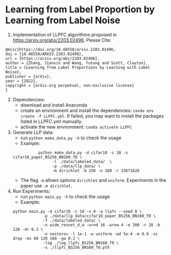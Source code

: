 # Learning from Label Proportion by Learning from Label Noise
1. Implementation of LLPFC algorithms proposed in https://arxiv.org/abs/2203.02496. Please Cite:
  ```
  @misc{https://doi.org/10.48550/arxiv.2203.02496,
  doi = {10.48550/ARXIV.2203.02496},
  url = {https://arxiv.org/abs/2203.02496},
  author = {Zhang, Jianxin and Wang, Yutong and Scott, Clayton},
  title = {Learning from Label Proportions by Learning with Label Noise},
  publisher = {arXiv},
  year = {2022},
  copyright = {arXiv.org perpetual, non-exclusive license}
}
```
2. Dependencies:
   * download and install Anaconda
   * create an environment and install the dependencies: `conda env create -f LLPFC.yml`. If failed, you may want to install the packages listed in LLPFC.yml manually.
   * activate the new environment: `conda activate LLPFC`
3. Generate LLP data:
   * run `python make_data.py -h` to check the usage
   * Example: 
   ```
              python make_data.py -d cifar10 -c 10 -s cifar10_paper_BS256_BN160_T0 \
                    -l ./data/labeled_data/  \
                    -p ./data/llp_data/ \
                    -m dirichlet -b 256 -n 160 -r 15671628
   ```
   * The flag `-m` allows options `dirichlet` and `uniform`. Experiments in the paper use `-m dirichlet`.
3. Run Experiments:
   * run `python main.py -h` to check the usage
   * Example: 
   ```
   python main.py -d cifar10 -c 10 -v 0 -a llpfc --seed 0 \  
                -p ./data/llp_data/cifar10_paper_BS256_BN160_T0 \  
                -f ./data/labeled_data/ \  
                -n wide_resnet_d_w -wrnd 16 -wrnw 4 -e 200 -r 20 -b 128 -dr 0.3 \  
                -o nesterov -l 1e-1 -w uniform -wd 5e-4 -m 0.9 -sc drop -ms 60 120 160 -ga 0.2 \  
                -log ./log_llpfc_BS256_BN160_T0 \  
                -s ./llpfc_BS256_BN160_T0.pth
   ```
